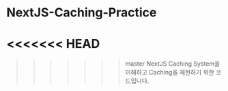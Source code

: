 # NextJS-Caching-Practice
<<<<<<< HEAD
=======

>>>>>>> master
NextJS Caching System을 이해하고 Caching을 재현하기 위한 코드입니다.
